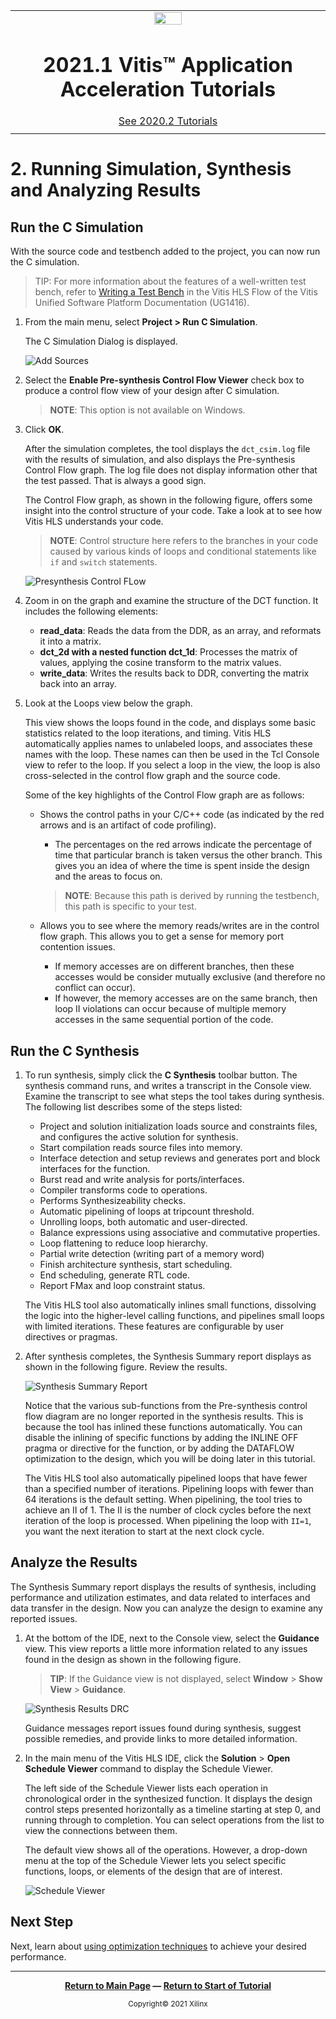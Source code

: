 ﻿<table class="sphinxhide">
 <tr>
   <td align="center"><img src="https://www.xilinx.com/content/dam/xilinx/imgs/press/media-kits/corporate/xilinx-logo.png" width="30%"/><h1>2021.1 Vitis™ Application Acceleration Tutorials</h1>
   <a href="https://github.com/Xilinx/Vitis-Tutorials/tree/2020.2">See 2020.2 Tutorials</a>
  </td>
 </tr>
 <tr>
 <td>
 </td>
 </tr>
</table>


<!-- 
# Copyright 2021 Xilinx Inc.
# 
# Licensed under the Apache License, Version 2.0 (the "License");
# you may not use this file except in compliance with the License.
# You may obtain a copy of the License at
#
#     http://www.apache.org/licenses/LICENSE-2.0
#
# Unless required by applicable law or agreed to in writing, software
# distributed under the License is distributed on an "AS IS" BASIS,
# WITHOUT WARRANTIES OR CONDITIONS OF ANY KIND, either express or implied.
# See the License for the specific language governing permissions and
# limitations under the License.
-->

# 2. Running Simulation, Synthesis and Analyzing Results

## Run the C Simulation

With the source code and testbench added to the project, you can now run the C simulation.
>TIP: For more information about the features of a well-written test bench, refer to [Writing a Test Bench](https://www.xilinx.com/cgi-bin/docs/rdoc?v=2021.1;t=vitis+doc;d=verifyingcodecsimulation.html;a=sav1584759936384) in the Vitis HLS Flow of the Vitis Unified Software Platform Documentation (UG1416).

1. From the main menu, select **Project > Run C Simulation**. 

   The C Simulation Dialog is displayed.

    ![Add Sources](./images/run_c_simulation.png)

2. Select the **Enable Pre-synthesis Control Flow Viewer** check box to produce a control flow view of your design after C simulation.
   >**NOTE**: This option is not available on Windows.

3. Click **OK**.

   After the simulation completes, the tool displays the `dct_csim.log` file with the results of simulation, and also displays the Pre-synthesis Control Flow graph. The log file does not display information other that the test passed. That is always a good sign.

   The Control Flow graph, as shown in the following figure, offers some insight into the control structure of your code. Take a look at to see how Vitis HLS understands your code.
   >**NOTE**: Control structure here refers to the branches in your code caused by various kinds of loops and conditional statements like `if` and `switch` statements.

     ![Presynthesis Control FLow](./images/presynth-ctrl-flow-graph.png)
4. Zoom in on the graph and examine the structure of the DCT function. It includes the following elements:

   * **read_data**: Reads the data from the DDR, as an array, and reformats it into a matrix.
   * **dct_2d with a nested function dct_1d**: Processes the matrix of values, applying the cosine transform to the matrix values.
   * **write_data**: Writes the results back to DDR, converting the matrix back into an array.

5. Look at the Loops view below the graph. 

   This view shows the loops found in the code, and displays some basic statistics related to the loop iterations, and timing. Vitis HLS automatically applies names to unlabeled loops, and associates these names with the loop. These names can then be used in the Tcl Console view to refer to the loop. If you select a loop in the view, the loop is also cross-selected in the control flow graph and the source code.

   Some of the key highlights of the Control Flow graph are as follows:

   * Shows the control paths in your C/C++ code (as indicated by the red arrows and is an artifact of code profiling). 

       * The percentages on the red arrows indicate the percentage of time that particular branch is taken versus the other branch. This gives you an idea of where the time is spent inside the design and the areas to focus on.
         
      >**NOTE**: Because this path is derived by running the testbench, this path is specific to your test.

   * Allows you to see where the memory reads/writes are in the control flow graph. This allows you to get a sense for memory port contention issues. 
       * If memory accesses are on different branches, then these accesses would be consider mutually exclusive (and therefore no conflict can occur). 
      * If however, the memory accesses are on the same branch, then loop II violations can occur because of multiple memory accesses in the same sequential portion of the code. 

## Run the C Synthesis

1. To run synthesis, simply click the **C Synthesis** toolbar button. The synthesis command runs, and writes a transcript in the Console view. Examine the transcript to see what steps the tool takes during synthesis. The following list describes some of the steps listed:
   * Project and solution initialization loads source and constraints files, and configures the active solution for synthesis.
   * Start compilation reads source files into memory. 
   * Interface detection and setup reviews and generates port and block interfaces for the function. 
   * Burst read and write analysis for ports/interfaces.
   * Compiler transforms code to operations.
   * Performs Synthesizeability checks.
   * Automatic pipelining of loops at tripcount threshold.
   * Unrolling loops, both automatic and user-directed.
   * Balance expressions using associative and commutative properties. 
   * Loop flattening to reduce loop hierarchy.
   * Partial write detection (writing part of a memory word)
   * Finish architecture synthesis, start scheduling.
   * End scheduling, generate RTL code.
   * Report FMax and loop constraint status.

   The Vitis HLS tool also automatically inlines small functions, dissolving the logic into the higher-level calling functions, and pipelines small loops with limited iterations. These features are configurable by user directives or pragmas.

2. After synthesis completes, the Synthesis Summary report displays as shown in the following figure. Review the results.

   ![Synthesis Summary Report](./images/dct_synthesis_report.png)

   Notice that the various sub-functions from the Pre-synthesis control flow diagram are no longer reported in the synthesis results. This is because the tool has inlined these functions automatically. You can disable the inlining of specific functions by adding the INLINE OFF pragma or directive for the function, or by adding the DATAFLOW optimization to the design, which you will be doing later in this tutorial.

   The Vitis HLS tool also automatically pipelined loops that have fewer than a specified number of iterations. Pipelining loops with fewer than 64 iterations is the default setting. When pipelining, the tool tries to achieve an II of 1. The II is the number of clock cycles before the next iteration of the loop is processed. When pipelining the loop with `II=1`, you want the next iteration to start at the next clock cycle. 

## Analyze the Results

The Synthesis Summary report displays the results of synthesis, including performance and utilization estimates, and data related to interfaces and data transfer in the design. Now you can analyze the design to examine any reported issues.

1. At the bottom of the IDE, next to the Console view, select the **Guidance** view. This view reports a little more information related to any issues found in the design as shown in the following figure.

   >**TIP**: If the Guidance view is not displayed, select **Window** > **Show View** > **Guidance**.

    ![Synthesis Results DRC](./images/synth-results-drc.png)

   Guidance messages report issues found during synthesis, suggest possible remedies, and provide links to more detailed information.

2. In the main menu of the Vitis HLS IDE, click the **Solution** > **Open Schedule Viewer** command to display the Schedule Viewer.

   The left side of the Schedule Viewer lists each operation in chronological order in the synthesized function. It displays the design control steps presented horizontally as a timeline starting at step 0, and running through to completion. You can select operations from the list to view the connections between them.

   The default view shows all of the operations. However, a drop-down menu at the top of the Schedule Viewer lets you select specific functions, loops, or elements of the design that are of interest. 

   ![Schedule Viewer](./images/schedule-viewer-ii-violation.png)

## Next Step

Next, learn about [using optimization techniques](./optimization_techniques.md) to achieve your desired performance.
</br>
<hr/>
<p align="center" class="sphinxhide"><b><a href="/README.md">Return to Main Page</a> — <a href="./README.md">Return to Start of Tutorial</a></b></p>

<p align="center" class="sphinxhide"><sup>Copyright&copy; 2021 Xilinx</sup></p>
